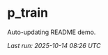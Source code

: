 # p_train

Auto-updating README demo.

<!--START_SECTION:status-->
_Last run: 2025-10-14 08:26 UTC_
<!--END_SECTION:status-->






























































































































































































































































































































































































































































































































































































































































































































































































































































































































































































































































































































































































































































































